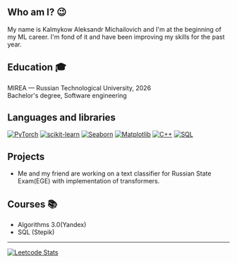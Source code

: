 ## Who am I?  😉
My name is Kalmykow Aleksandr Michailovich and I'm at the beginning of my ML career. I'm fond of it and have been improving my skills for the past year.

## Education 🎓
MIREA — Russian Technological University, 2026 <br>
Bachelor's degree, Software engineering

## Languages and libraries
[![PyTorch](https://img.shields.io/badge/PyTorch-blue?style=for-the-badge&logo=pytorch)](https://pytorch.org/)
[![scikit-learn](https://img.shields.io/badge/scikit-blue?style=for-the-badge&logo=scikit-learn)](https://scikit-learn.org/stable/)
[![Seaborn](https://img.shields.io/badge/Seaborn-blue?style=for-the-badge&logo=pydata)](https://seaborn.pydata.org/)
[![Matplotlib](https://img.shields.io/badge/matplotlib-blue?style=for-the-badge&logo=Matplotlib)](https://matplotlib.org/)
[![C++](https://img.shields.io/badge/C%2B%2B-blue?style=for-the-badge&logo=C%2B%2B)](https://en.cppreference.com/w/cpp/compiler_support)
[![SQL](https://img.shields.io/badge/SQL-blue?style=for-the-badge&logo=postgresql&logoColor=00008B)](https://www.postgresql.org/)


## Projects
* Me and my friend are working on a text classifier for Russian State Exam(EGE) with implementation of transformers.

## Courses 📚
* Algorithms 3.0(Yandex)
* SQL (Stepik)
<hr>

[![Leetcode Stats](https://leetcard.jacoblin.cool/fktrcfylh900)](https://leetcode.com/fktrcfylh900)